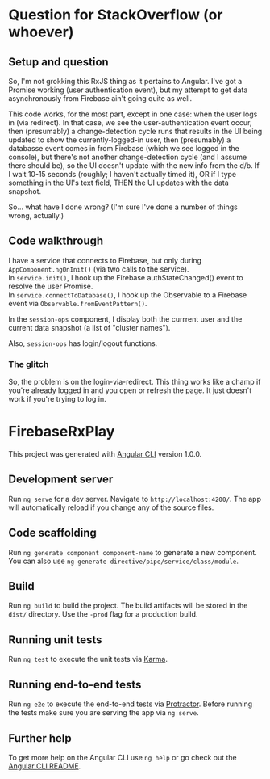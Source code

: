 # Question for StackOverflow (or whoever)

## Setup and question

So, I'm not grokking this RxJS thing as it pertains to Angular.  I've got a Promise working (user authentication event),
but my attempt to get data asynchronously from Firebase ain't going quite as well.

This code works, for the most part, except in one case: when the user logs in (via redirect).  In that case, we see the 
user-authentication event occur, then (presumably) a change-detection cycle runs that results in the UI being updated to 
show the currently-logged-in user, then (presumably) a databasse event comes in from Firebase (which we see logged in the
console), but there's not another change-detection cycle (and I assume there should be), so the UI doesn't update with the 
new info from the d/b.  If I wait 10-15 seconds (roughly; I haven't actually timed it), OR if I type something in the UI's 
text field, THEN the UI updates with the data snapshot.

So... what have I done wrong?  (I'm sure I've done a number of things wrong, actually.)

## Code walkthrough

I have a service that connects to Firebase, but only during `AppComponent.ngOnInit()` (via two calls to the service).  
In `service.init()`, I hook up the Firebase authStateChanged() event to resolve the user Promise.  
In `service.connectToDatabase()`, I hook up the Observable to a Firebase event via `Observable.fromEventPattern()`.

In the `session-ops` component, I display both the currrent user and the current data snapshot (a list of "cluster names").

Also, `session-ops` has login/logout functions.

### The glitch

So, the problem is on the login-via-redirect.  This thing works like a champ if you're already logged in and you open 
or refresh the page.  It just doesn't work  if you're trying to log in.


# FirebaseRxPlay

This project was generated with [Angular CLI](https://github.com/angular/angular-cli) version 1.0.0.

## Development server

Run `ng serve` for a dev server. Navigate to `http://localhost:4200/`. The app will automatically reload if you change any of the source files.

## Code scaffolding

Run `ng generate component component-name` to generate a new component. You can also use `ng generate directive/pipe/service/class/module`.

## Build

Run `ng build` to build the project. The build artifacts will be stored in the `dist/` directory. Use the `-prod` flag for a production build.

## Running unit tests

Run `ng test` to execute the unit tests via [Karma](https://karma-runner.github.io).

## Running end-to-end tests

Run `ng e2e` to execute the end-to-end tests via [Protractor](http://www.protractortest.org/).
Before running the tests make sure you are serving the app via `ng serve`.

## Further help

To get more help on the Angular CLI use `ng help` or go check out the [Angular CLI README](https://github.com/angular/angular-cli/blob/master/README.md).
